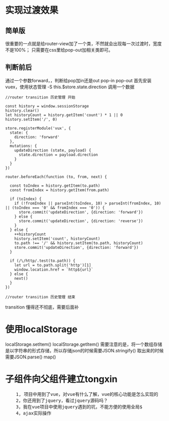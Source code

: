 <h1>实现过渡效果</h1>

<h2>简单版</h2>
<transition name="pop-out">
	<router-view class="router-view"></router-view>
</transition>
很重要的一点就是给router-view加了一个类，不然就会出现每一次过渡时，宽度不是100%；
只需要在css里给pop-out加相关类即可。
	
<h2>判断前后</h2>
通过一个参数forward，，判断给pop加in还是out pop-in pop-out
首先安装vuex，使用状态管理 -S
this.$store.state.direction  调用一个数据

	
	//router transition 历史管理 开始

	const history = window.sessionStorage
	history.clear()
	let historyCount = history.getItem('count') * 1 || 0
	history.setItem('/', 0)

	store.registerModule('vux', {
	  state: {
	    direction: 'forward'
	  },
	  mutations: {
	    updateDirection (state, payload) {
	      state.direction = payload.direction
	    }
	  }
	})

	router.beforeEach(function (to, from, next) {

	  const toIndex = history.getItem(to.path)
	  const fromIndex = history.getItem(from.path)

	  if (toIndex) {
	    if (!fromIndex || parseInt(toIndex, 10) > parseInt(fromIndex, 10) || (toIndex === '0' && fromIndex === '0')) {
	      store.commit('updateDirection', {direction: 'forward'})
	    } else {
	      store.commit('updateDirection', {direction: 'reverse'})
	    }
	  } else {
	    ++historyCount
	    history.setItem('count', historyCount)
	    to.path !== '/' && history.setItem(to.path, historyCount)
	    store.commit('updateDirection', {direction: 'forward'})
	  }

	  if (/\/http/.test(to.path)) {
	    let url = to.path.split('http')[1]
	    window.location.href = `http${url}`
	  } else {
	    next()
	  }
	})

	//router transition 历史管理 结束

<p>transition 懂得还不彻底，需要后面补</p>

<h1>使用localStorage</h1>
	localStorage.setItem() 
	localStorage.getItem() 
	需要注意的是，将一个数组存储是以字符串的形式存储，所以存储json的时候需要JSON.stringify()
	取出来的时候需要JSON.parse()
	map()
<h1>子组件向父组件建立tongxin</h1>

<pre>
	1, 项目中用到了vue，对vue有什么了解，vue的核心功能是怎么实现的
	2，你还用到了jquery，看过jquery源码吗？
	3，我在vue项目中使用jquery遇到的坑，不能方便的使用全局$
	4，ajax实际操作
</pre>
	
